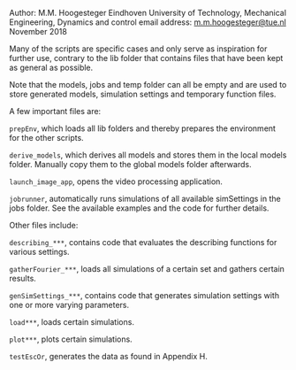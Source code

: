 Author: M.M. Hoogesteger
Eindhoven University of Technology, Mechanical Engineering, Dynamics and control
email address: m.m.hoogesteger@tue.nl
November 2018

Many of the scripts are specific cases and only serve as inspiration for 
further use, contrary to the lib folder that contains files that have been 
kept as general as possible.

Note that the models, jobs and temp folder can all be empty and are used to
store generated models, simulation settings and temporary function files.


A few important files are:

`prepEnv`, which loads all lib folders and thereby prepares the environment for
the other scripts.

`derive_models`, which derives all models and stores them in the local models
folder. Manually copy them to the global models folder afterwards.

`launch_image_app`, opens the video processing application.

`jobrunner`, automatically runs simulations of all available simSettings in
the jobs folder. See the available examples and the code for further details.

Other files include:

`describing_***`, contains code that evaluates the describing functions for
various settings.

`gatherFourier_***`, loads all simulations of a certain set and gathers 
certain results.

`genSimSettings_***`, contains code that generates simulation settings with
one or more varying parameters.

`load***`, loads certain simulations.

`plot***`, plots certain simulations.

`testEscOr`, generates the data as found in Appendix H.



